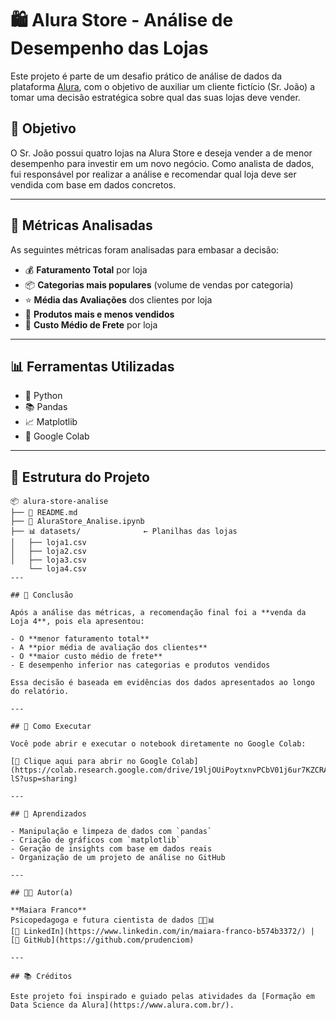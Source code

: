 
# 🛍️ Alura Store - Análise de Desempenho das Lojas

Este projeto é parte de um desafio prático de análise de dados da plataforma [Alura](https://www.alura.com.br/), com o objetivo de auxiliar um cliente fictício (Sr. João) a tomar uma decisão estratégica sobre qual das suas lojas deve vender.

## 📌 Objetivo

O Sr. João possui quatro lojas na Alura Store e deseja vender a de menor desempenho para investir em um novo negócio. Como analista de dados, fui responsável por realizar a análise e recomendar qual loja deve ser vendida com base em dados concretos.

---

## 🧪 Métricas Analisadas

As seguintes métricas foram analisadas para embasar a decisão:

- 💰 **Faturamento Total** por loja
- 📦 **Categorias mais populares** (volume de vendas por categoria)
- ⭐ **Média das Avaliações** dos clientes por loja
- 🛒 **Produtos mais e menos vendidos**
- 🚚 **Custo Médio de Frete** por loja

---

## 📊 Ferramentas Utilizadas

- 🐍 Python
- 📚 Pandas
- 📈 Matplotlib
- 🧼 Google Colab

---

## 📁 Estrutura do Projeto

```
📦 alura-store-analise
├── 📄 README.md
├── 📓 AluraStore_Analise.ipynb
├── 📊 datasets/              ← Planilhas das lojas
│   ├── loja1.csv
│   ├── loja2.csv
│   ├── loja3.csv
    └── loja4.csv
---

## 📍 Conclusão

Após a análise das métricas, a recomendação final foi a **venda da Loja 4**, pois ela apresentou:

- O **menor faturamento total**
- A **pior média de avaliação dos clientes**
- O **maior custo médio de frete**
- E desempenho inferior nas categorias e produtos vendidos

Essa decisão é baseada em evidências dos dados apresentados ao longo do relatório.

---

## 🚀 Como Executar

Você pode abrir e executar o notebook diretamente no Google Colab:

[🔗 Clique aqui para abrir no Google Colab](https://colab.research.google.com/drive/19ljOUiPoytxnvPCbV01j6ur7KZCRA-lS?usp=sharing)

---

## 🧠 Aprendizados

- Manipulação e limpeza de dados com `pandas`
- Criação de gráficos com `matplotlib`
- Geração de insights com base em dados reais
- Organização de um projeto de análise no GitHub

---

## 👩‍💻 Autor(a)

**Maiara Franco**  
Psicopedagoga e futura cientista de dados 👩‍🏫📊  
[🔗 LinkedIn](https://www.linkedin.com/in/maiara-franco-b574b3372/) | [🐙 GitHub](https://github.com/prudenciom)

---

## 📚 Créditos

Este projeto foi inspirado e guiado pelas atividades da [Formação em Data Science da Alura](https://www.alura.com.br/).
